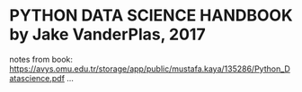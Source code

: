 # PYTHON DATA SCIENCE HANDBOOK by Jake VanderPlas, 2017
notes from book: https://avys.omu.edu.tr/storage/app/public/mustafa.kaya/135286/Python_Datascience.pdf
... 
